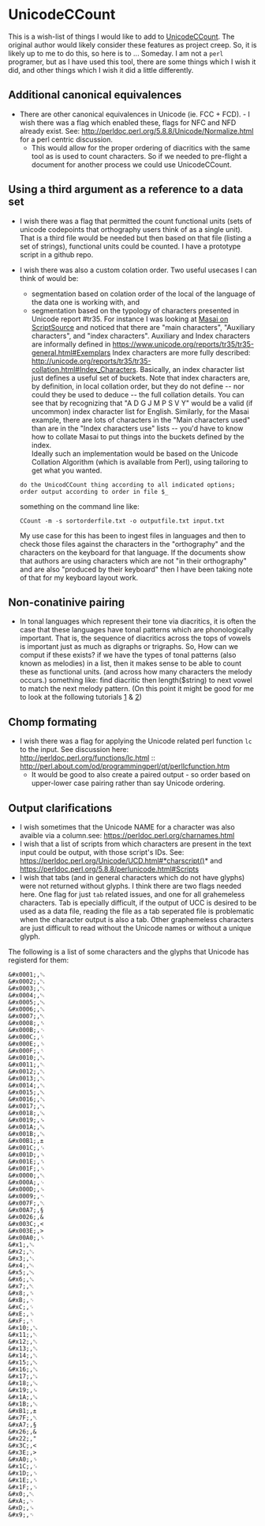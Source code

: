 # UnicodeCCount
This is a wish-list of things I would like to add to [UnicodeCCount](http://scripts.sil.org/UnicodeCharacterCount). The original author would likely consider these features as project creep. So, it is likely up to me to do this, so here is to ... Someday. I am not a `perl` programer, but as I have used this tool, there are some things which I wish it did, and other things which I wish it did a little differently.

## Additional canonical equivalences
* There are other canonical equivalences in Unicode (ie. FCC + FCD). - I wish there was a flag which enabled these, flags for NFC and NFD already exist. See: http://perldoc.perl.org/5.8.8/Unicode/Normalize.html for a perl centric discussion.
  * This would allow for the proper ordering of diacritics with the same tool as is used to count characters. So if we needed to pre-flight a document for another process we could use UnicodeCCount.
 
## Using a third argument as a reference to a data set
* I wish there was a flag that permitted the count functional units (sets of unicode codepoints that orthography users think of as a single unit). That is a third file would be needed but then based on that file (listing a set of strings), functional units could be counted. I have a prototype script in a github repo.
* I wish there was also a custom colation order. Two useful usecases I can think of would be:
  * segmentation based on colation order of the local of the language of the data one is working with, and
  * segmentation based on the typology of characters presented in Unicode report #tr35. 
   For instance I was looking at [Masai on ScriptSource](http://scriptsource.org/cms/scripts/page.php?item_id=wrSys_detail_sym&key=mas-Latn) and noticed that there are "main characters", "Auxiliary characters", and "index characters". Auxiliary and Index characters are informally defined in https://www.unicode.org/reports/tr35/tr35-general.html#Exemplars Index characters are more fully described: http://unicode.org/reports/tr35/tr35-collation.html#Index_Characters. Basically, an index character list just defines a useful set of buckets. Note that index characters are, by definition, in local collation order, but they do not define -- nor could they be used to deduce -- the full collation details. You can see that by recognizing that "A D G J M P S V Y" would be a valid (if uncommon) index character list for English. Similarly, for the Masai example, there are lots of characters in the "Main characters used" than are in the "Index characters use" lists -- you'd have to know how to collate Masai to put things into the buckets defined by the index.  
   Ideally such an implementation would be based on the Unicode Collation Algorithm (which is available from Perl), using tailoring to get what you wanted.  

   `do the UnicodCCount thing according to all indicated options;`  
       `order output according to order in file $_`  

    something on the command line like:  

    `CCount -m -s sortorderfile.txt -o outputfile.txt input.txt`  

   My use case for this has been to ingest files in languages and then to check those files against the characters in the "orthography" and the characters on the keyboard for that language. If the documents show that authors are using characters which are not "in their orthography" and are also "produced by their keyboard" then I have been taking note of that for my keyboard layout work.  
   
## Non-conatinive pairing
* In tonal languages which represent their tone via diacritics, it is often the case that these languages have tonal patterns which are phonologically important. That is, the sequence of diacritics across the tops of vowels is important just as much as digraphs or trigraphs. So, How can we comput if these exists? if we have the types of tonal patterns (also known as melodies) in a list, then it makes sense to be able to count these as functional units. (and across how many characters the melody occurs.) something like: find diacritic then length($string) to next vowel to match the next melody pattern. (On this point it might be good for me to look at the following tutorials [1](http://perlmaven.com/string-functions-length-lc-uc-index-substr) & [2](http://www.pageresource.com/cgirec/ptut13.htm))

## Chomp formating
* I wish there was a flag for applying the Unicode related perl function `lc` to the input. See discussion here: http://perldoc.perl.org/functions/lc.html :: http://perl.about.com/od/programmingperl/qt/perllcfunction.htm
  * It would be good to also create a paired output - so order based on upper-lower case pairing rather than say Unicode ordering.
  
## Output clarifications  
* I wish sometimes that the Unicode NAME for a character was also avaible via a column.see: https://perldoc.perl.org/charnames.html
* I wish that a list of scripts from which characters are present in the text input could be output, with those script's IDs. See: https://perldoc.perl.org/Unicode/UCD.html#*charscript()* and https://perldoc.perl.org/5.8.8/perlunicode.html#Scripts
* I wish that tabs (and in general characters which do not have glyphs) were not returned without glyphs. I think there are two flags needed here. One flag for just `tab` related issues, and one for all grahemeless characters. Tab is epecially difficult, if the output of UCC is desired to be used as a data file, reading the file as a tab seperated file is problematic when the character output is also a tab. Other graphemeless characters are just difficult to read without the Unicode names or without a unique glyph.

The following is a list of some characters and the glyphs that Unicode has registerd for them: 
```
&#x0001;,␁
&#x0002;,␂
&#x0003;,␃
&#x0004;,␄
&#x0005;,␅
&#x0006;,␆
&#x0007;,␇
&#x0008;,␈
&#x000B;,␋
&#x000C;,␌
&#x000E;,␎
&#x000F;,␏
&#x0010;,␐
&#x0011;,␑
&#x0012;,␒
&#x0013;,␓
&#x0014;,␔
&#x0015;,␕
&#x0016;,␖
&#x0017;,␗
&#x0018;,␘
&#x0019;,␙
&#x001A;,␚
&#x001B;,␛
&#x00B1;,±
&#x001C;,␜
&#x001D;,␝
&#x001E;,␞
&#x001F;,␟
&#x0000;,␀
&#x000A;,␊
&#x000D;,␍
&#x0009;,␉
&#x007F;,␡
&#x00A7;,§
&#x0026;,&
&#x003C;,<
&#x003E;,>
&#x00A0;,␠
&#x1;,␁
&#x2;,␂
&#x3;,␃
&#x4;,␄
&#x5;,␅
&#x6;,␆
&#x7;,␇
&#x8;,␈
&#xB;,␋
&#xC;,␌
&#xE;,␎
&#xF;,␏
&#x10;,␐
&#x11;,␑
&#x12;,␒
&#x13;,␓
&#x14;,␔
&#x15;,␕
&#x16;,␖
&#x17;,␗
&#x18;,␘
&#x19;,␙
&#x1A;,␚
&#x1B;,␛
&#xB1;,±
&#x7F;,␡
&#xA7;,§
&#x26;,&
&#x22;,"
&#x3C;,<
&#x3E;,>
&#xA0;,␠
&#x1C;,␜
&#x1D;,␝
&#x1E;,␞
&#x1F;,␟
&#x0;,␀
&#xA;,␊
&#xD;,␍
&#x9;,␉
```
